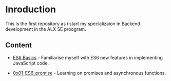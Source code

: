# Inroduction
This is the first repository as i start my specializaion in Backend development in the ALX SE proogram.

## Content
* [ES6 Basics](./0x00-ES6_basic/) - Familiarise myself with ES6 new features in implementing JavaScript code.

* [0x01-ES6_promise](./0x01-ES6_promise/) - Learning on promises and asynchronous functions.